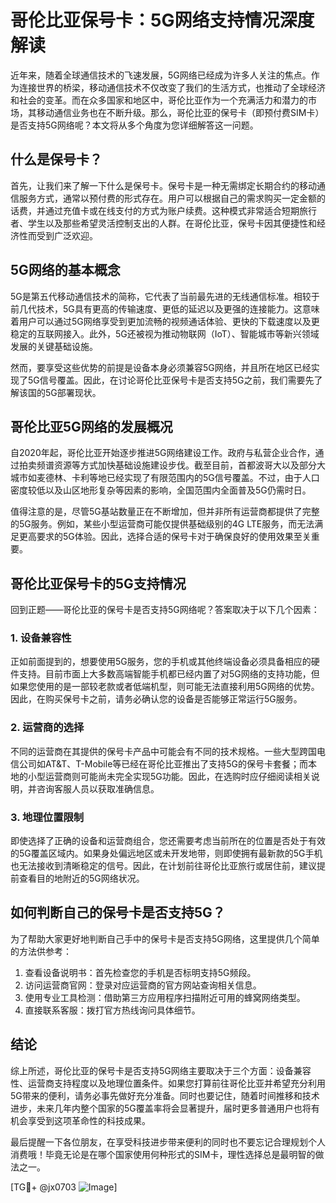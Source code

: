 # 哥伦比亚保号卡：5G网络支持情况深度解读

近年来，随着全球通信技术的飞速发展，5G网络已经成为许多人关注的焦点。作为连接世界的桥梁，移动通信技术不仅改变了我们的生活方式，也推动了全球经济和社会的变革。而在众多国家和地区中，哥伦比亚作为一个充满活力和潜力的市场，其移动通信业务也在不断升级。那么，哥伦比亚的保号卡（即预付费SIM卡）是否支持5G网络呢？本文将从多个角度为您详细解答这一问题。

## 什么是保号卡？

首先，让我们来了解一下什么是保号卡。保号卡是一种无需绑定长期合约的移动通信服务方式，通常以预付费的形式存在。用户可以根据自己的需求购买一定金额的话费，并通过充值卡或在线支付的方式为账户续费。这种模式非常适合短期旅行者、学生以及那些希望灵活控制支出的人群。在哥伦比亚，保号卡因其便捷性和经济性而受到广泛欢迎。

## 5G网络的基本概念

5G是第五代移动通信技术的简称，它代表了当前最先进的无线通信标准。相较于前几代技术，5G具有更高的传输速度、更低的延迟以及更强的连接能力。这意味着用户可以通过5G网络享受到更加流畅的视频通话体验、更快的下载速度以及更稳定的互联网接入。此外，5G还被视为推动物联网（IoT）、智能城市等新兴领域发展的关键基础设施。

然而，要享受这些优势的前提是设备本身必须兼容5G网络，并且所在地区已经实现了5G信号覆盖。因此，在讨论哥伦比亚保号卡是否支持5G之前，我们需要先了解该国的5G部署现状。

## 哥伦比亚5G网络的发展概况

自2020年起，哥伦比亚开始逐步推进5G网络建设工作。政府与私营企业合作，通过拍卖频谱资源等方式加快基础设施建设步伐。截至目前，首都波哥大以及部分大城市如麦德林、卡利等地已经实现了有限范围内的5G信号覆盖。不过，由于人口密度较低以及山区地形复杂等因素的影响，全国范围内全面普及5G仍需时日。

值得注意的是，尽管5G基站数量正在不断增加，但并非所有运营商都提供了完整的5G服务。例如，某些小型运营商可能仅提供基础级别的4G LTE服务，而无法满足更高要求的5G体验。因此，选择合适的保号卡对于确保良好的使用效果至关重要。

## 哥伦比亚保号卡的5G支持情况

回到正题——哥伦比亚的保号卡是否支持5G网络呢？答案取决于以下几个因素：

### 1. 设备兼容性
正如前面提到的，想要使用5G服务，您的手机或其他终端设备必须具备相应的硬件支持。目前市面上大多数高端智能手机都已经内置了对5G网络的支持功能，但如果您使用的是一部较老款或者低端机型，则可能无法直接利用5G网络的优势。因此，在购买保号卡之前，请务必确认您的设备是否能够正常运行5G服务。

### 2. 运营商的选择
不同的运营商在其提供的保号卡产品中可能会有不同的技术规格。一些大型跨国电信公司如AT&T、T-Mobile等已经在哥伦比亚推出了支持5G的保号卡套餐；而本地的小型运营商则可能尚未完全实现5G功能。因此，在选购时应仔细阅读相关说明，并咨询客服人员以获取准确信息。

### 3. 地理位置限制
即使选择了正确的设备和运营商组合，您还需要考虑当前所在的位置是否处于有效的5G覆盖区域内。如果身处偏远地区或未开发地带，则即使拥有最新款的5G手机也无法接收到清晰稳定的信号。因此，在计划前往哥伦比亚旅行或居住前，建议提前查看目的地附近的5G网络状况。

## 如何判断自己的保号卡是否支持5G？

为了帮助大家更好地判断自己手中的保号卡是否支持5G网络，这里提供几个简单的方法供参考：

1. 查看设备说明书：首先检查您的手机是否标明支持5G频段。
2. 访问运营商官网：登录对应运营商的官方网站查询相关信息。
3. 使用专业工具检测：借助第三方应用程序扫描附近可用的蜂窝网络类型。
4. 直接联系客服：拨打官方热线询问具体细节。

## 结论

综上所述，哥伦比亚的保号卡是否支持5G网络主要取决于三个方面：设备兼容性、运营商支持程度以及地理位置条件。如果您打算前往哥伦比亚并希望充分利用5G带来的便利，请务必事先做好充分准备。同时也要记住，随着时间推移和技术进步，未来几年内整个国家的5G覆盖率将会显著提升，届时更多普通用户也将有机会享受到这项革命性的科技成果。

最后提醒一下各位朋友，在享受科技进步带来便利的同时也不要忘记合理规划个人消费哦！毕竟无论是在哪个国家使用何种形式的SIM卡，理性选择总是最明智的做法之一。

[TG💪+ @jx0703 ![Image](https://github.com/user-attachments/assets/dbca1d08-cadb-493c-b0ec-ad6f7a83f270)]
